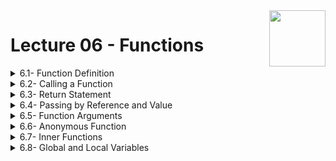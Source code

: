 <img align="right" width="90" height="90" src="https://github.com/cs-MohamedAyman/Computer-Science-Textbooks/blob/master/logos/python.jpg">

# Lecture 06 - Functions

<details>
	<summary>6.1- Function Definition</summary>

</details>

<details>
	<summary>6.2- Calling a Function</summary>

	- ***Calling a Function***
	```python
	#Calling a Function

	def summation(x, y):
		res = x + y
		return res

	r = summation(4, 3)
	print(r)

	a, b = 6, 8
	r = summation(a, b)
	print(r)
	```

</details>

<details>
	<summary>6.3- Return Statement</summary>

	- ***Return Statement***
	```python
	#Return Statement

	def add_one_hundred(x, y):
		x += 100
		y += '100'

	a, b = 6, '8'
	a, b = add_one_hundred(a, b)
	print(a)
	print(b)
	```

	### Practice
	- ***Practice computing the number of days in a month***
	```python
	def days_in_month(year, month):
		if month in [1, 3, 5, 7, 8, 10, 12]:
			return 31
		elif month in [4, 6, 9, 11]:
			return 30
		else:
			if year % 4 == 0 and year % 100 != 0 or year % 400 == 0:
				return 29
			else:
				return 28

	print(days_in_month(2000, 3))
	print(days_in_month(2010, 6))
	print(days_in_month(2100, 2))
	print(days_in_month(2400, 2))
	```
	- ***Practice comparing two dates***
	```python
	def compare_dates(year1, month1, day1, year2, month2, day2):
		if year1 != year2:
			return 1 if year1 > year2 else -1
		if month1 != month2:
			return 1 if month1 > month2 else -1
		if day1 != day2:
			return 1 if day1 > day2 else -1
		return 0

	print(compare_dates(2010, 1, 1,  2011, 1, 1 ))
	print(compare_dates(2000, 7, 31, 2000, 4, 30))
	print(compare_dates(2010, 1, 1,  2010, 1, 1 ))
	```
	- ***Practice calculate the next day***
	```python
	def next_date(year, month, day):
		day += 1
		if day > days_in_month(year, month):
			day = 1
			month += 1
		if month == 13:
			month = 1
			year += 1
		return year, month, day

	print(next_date(2010, 1, 1))
	print(next_date(2010, 1, 31))
	print(next_date(2100, 2, 28))
	print(next_date(2010, 12, 31))
	```
	- ***Practice checking if a date is valid***
	```python
	def is_valid_date(year, month, day):
		return 1 <= year <= 9999 and \
			   1 <= month <= 12 and \
			   1 <= day <= days_in_month(year, month)

	print(is_valid_date(2000, 2, 29))
	print(is_valid_date(2010, 4, 31))
	print(is_valid_date(2020, 8, 32))
	print(is_valid_date(2100, 2, 29))
	```
	- ***Practice computing the number of days between two dates***
	```python
	def days_between(y1, m1, d1, y2, m2, d2):
		if not is_valid_date(y1, m1, d1) or \
		   not is_valid_date(y2, m2, d2):
		   return 0

		cur_y, cur_m, cur_d = y1, m1, d1
		n_days = 0
		while compare_dates(cur_y, cur_m, cur_d, y2, m2, d2) == -1:
			n_days += 1
			cur_y, cur_m, cur_d = next_date(cur_y, cur_m, cur_d)

		return n_days

	print(days_between(2010, 1, 1,  2011, 1, 1 ))
	print(days_between(2000, 4, 30, 2000, 7, 31))
	print(days_between(2010, 1, 1,  2000, 12,31))
	print(days_between(2020, 4, 31, 2020, 7, 31))
	```

</details>

<details>
	<summary>6.4- Passing by Reference and Value</summary>

	- ***Passing by Reference and Value in Numbers***
	```python
	#Passing by Reference and Value
	def change_int(x):
		print(x)
		x += 11.5
		print(x)

	y = 5
	print(y)
	change_int(y)
	print(y)
	```
	- ***Passing by Reference and Value in Strings***
	```python
	#Passing by Reference and Value
	def change_str(x):
		print(x)
		x += 'cd'
		print(x)

	y = 'ab'
	print(y)
	change_str(y)
	print(y)
	```
	- ***Passing by Reference and Value in Tuples***
	```python
	#Passing by Reference and Value
	def change_tuple(x):
		print(x)
		x += (2.3, 'cd')
		print(x)

	y = ('ab', 8)
	print(y)
	change_tuple(y)
	print(y)
	```
	- ***Passing by Reference and Value in Lists***
	```python
	#Passing by Reference and Value
	def change_list(x):
		print(x)
		x += [2.3, 'cd']
		print(x)

	y = ['ab', 8]
	print(y)
	change_list(y)
	print(y)
	```
	- ***Passing by Reference and Value in Dictionaries***
	```python
	#Passing by Reference and Value
	def change_dict(x):
		print(x)
		x['python'] = 3
		x['java'] = 10
		print(x)

	y = {'c++': 17, 'python': 2}
	print(y)
	change_dict(y)
	print(y)
	```
	- ***Passing by Reference and Value in Sets***
	```python
	#Passing by Reference and Value
	def change_set(x):
		print(x)
		x |= {3.2, 'gp'}
		print(x)

	y = {'ed', 9}
	print(y)
	change_set(y)
	print(y)
	```
	### Practice
	- ***Python Input***
	```python
	#Python Input

	```
	- ***Python Input***
	```python
	#Python Input

	```

</details>

<details>
	<summary>6.5- Function Arguments</summary>

	- ***Function Arguments - Required Argument***
	```python
	#Function Arguments - Required Argument 
	def summation(x, y, z):
		res = x + y + z
		return res

	r = summation(4, 7, 2)
	print(r)

	r = summation(4, 7, 2, 5)

	r = summation(4, 7)
	```
	- ***Function Arguments - Keyword Argument***
	```python
	#Function Arguments - Keyword Argument
	def print_info(name, level, gpa, department):
		print('name:', name)
		print('level:', level)
		print('gpa:', gpa)
		print('department:', department)

	print_info(department='CS', name='Mark', gpa=3.7, level=3)
	print_info(level=4, department='IT', name='Peter', gpa=3.4)
	print_info(gpa=3.5, name='Mark', level=2, department='IS')
	```
	- ***Function Arguments - Default Argument***
	```python
	#Function Arguments - Default Argument
	def summation(x, y=2, z=6):
		res = x + y + z
		return res

	r = summation(4, 7, 2)
	print(r)

	r = summation(4, 7)
	print(r)

	r = summation(4)
	print(r)
	```
	- ***Function Arguments - Variable Length Argument***
	```python
	#Function Arguments - Variable Length Argument
	def summation(*x):
		print(len(x))
		print(type(x))
		print(x)
		res = 0
		for i in x:
			res += i
		return res

	r = summation()
	print(r)

	r = summation(4)
	print(r)

	r = summation(4, 7)
	print(r)

	r = summation(4, 7, 2)
	print(r)
	```

	### Practice
	- ***Practice prime number***
	```python
	def is_prime(x):
		if x < 2:
			return False
		for i in range(2, x):
			if x % i == 0:
				return False
		return True

	n = int(input())
	print('prime' if is_prime(n) else 'not prime')
	```
	- ***Practice min max***
	```python
	def calc_min(x, y, *z):
		res = x if x < y else y
		for i in z:
			if res > i:
				res = i
		return res

	def calc_max(x, y, *z):
		res = x if x > y else y
		for i in z:
			if res < i:
				res = i
		return res

	print(calc_min(7, 4))
	print(calc_min(7, 4, 8))
	print(calc_min(7, 4, 8, 3))
	print(calc_min(7, 4, 8, 3, 1))

	print(calc_max(7, 4))
	print(calc_max(7, 4, 8))
	print(calc_max(7, 4, 8, 3))
	print(calc_max(7, 4, 8, 3, 11))
	```

</details>

<details>
	<summary>6.6- Anonymous Function</summary>

	- ***Anonymous Function***
	```python
	#Anonymous Function

	summation = lambda x, y, z : x + y + z

	r = summation(5, 11, 7)
	print(r)
	r = summation(y = 5, z = 11, x = 7)
	print(r)

	summation = lambda x, y = 3, z = 2 : x + y + z

	r = summation(5, 11, 7)
	print(r)
	r = summation(5, 11)
	print(r)
	r = summation(5)
	print(r)
	```
	- ***Map and Filter Function***
	```python
	#Map and Filter Function

	def filter_fun(x):
		return x % 2 == 0

	y = [1, 4, 6, 5, 8]
	r = list(filter(filter_fun, y))
	print(r)

	def map_fun(x):
		return x * 2

	y = [1, 5, 4, 6, 8]
	r = list(map(map_fun, y))
	print(r)


	y = [1, 4, 6, 5, 8]
	r = list(filter(lambda x: (x%2 == 0), y))
	print(r)

	y = [1, 5, 4, 6, 8]
	r = list(map(lambda x: x * 2, y))
	print(r)
	```

	### Practice
	- ***Practice distance two points***
	```python
	dist = lambda x1, y1, x2, y2 : ((x1 - x2) ** 2 + (y1 - y2) ** 2) ** 0.5

	x1, y1 = map(float, input().split())
	x2, y2 = map(float, input().split())
	print(dist(x1, y1, x2, y2))
	```
	- ***Practice distance two points***
	```python
	def dist(x1, y1, x2, y2):
		return ((x1 - x2) ** 2 + (y1 - y2) ** 2) ** 0.5

	x1, y1 = map(float, input().split())
	x2, y2 = map(float, input().split())
	print(dist(x1, y1, x2, y2))
	```
	- ***Practice summation range***
	```python
	def summation(x, y):
		res = 0
		for i in range(x, y+1):
			res += i
		return res

	x, y = map(int, input().split())
	print(summation(x, y))
	```
	- ***Practice summation range***
	```python
	summation = lambda n : n * (n+1) // 2

	x, y = map(int, input().split())
	print(summation(y) - summation(x-1))
	```

</details>

<details>
	<summary>6.7- Inner Functions</summary>

	- ***Inner Functions***
	```python
	#Inner Functions
	def outer_function():
		print("Hello from outer function")

		def inner_function():
			print("Hello from inner function")

		inner_function()

	outer_function()
	```
	- ***Inner Functions***
	```python
	#Inner Functions
	def outer_function(x):

		def secret_increment(x):
			return x + 2

		y = secret_increment(x)
		print(x)
		print(y)

	secret_increment(5)
	```
	- ***Inner Functions***
	```python
	#Inner Functions
	def outer_function(x):

		def secret_increment(x):
			return x + 2

		y = secret_increment(x)
		print(x)
		print(y)

	outer_function(5)
	```
	- ***Closure Function***
	```python
	#Closure Function
	def power_generator(n):

		def power(p):
			return n ** p

		return power

	p2 = power_generator(2)
	p3 = power_generator(3)

	print(p2)
	print(p3)
	print(type(p2))
	print(type(p3))

	print(p2(5))
	print(p3(4))
	```

	### Practice
	- ***Python Input***
	```python
	#Python Input

	```

</details>

<details>
	<summary>6.8- Global and Local Variables</summary>

	- ***Global Variables***
	```python
	#Global Variables
	x = 3

	def print_info():
		print(x)

	print_info()
	print(x)
	```
	- ***Global Variables***
	```python
	#Global Variables
	x = 3

	def print_info():
		x *= 2
		print(x)

	print_info()
	print(x)
	```
	- ***Global Variables***
	```python
	#Global Variables
	x = 3

	def print_info():
		global x
		x *= 2
		print(x)

	print_info()
	print(x)
	```
	- ***Local Variable***
	```python
	#Local Variable
	def print_info():
		x = 3
		print(x)

	print_info()
	print(x)
	```
	- ***Global variable and Local variable***
	```python
	#Global variable and Local variable
	x = 5

	def print_info():
		x = 10
		print(x)

	print_info()
	print(x)
	```
	- ***Nonlocal variable***
	```python
	#Nonlocal variable
	def outer():
		x = 3

		def inner():
			nonlocal x
			x = 7
			print(x)

		inner()
		print(x)

	outer()
	```

	### Practice
	- ***Python Input***
	```python
	#Python Input

	```
	- ***Python Input***
	```python
	#Python Input

	```

</details>

